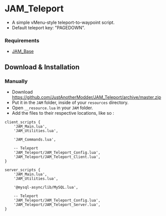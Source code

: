 # JAM_Teleport 
- A simple vMenu-style teleport-to-waypoint script.
- Default teleport key: "PAGEDOWN".

### Requirements
* [JAM_Base](https://github.com/JustAnotherModder/JAM_Base)

## Download & Installation

### Manually
- Download https://github.com/JustAnotherModder/JAM_Teleport/archive/master.zip
- Put it in the `JAM` folder, inside of your `resources` directory.
- Open `__resource.lua` in your `JAM` folder.
- Add the files to their respective locations, like so :

```
client_scripts {
	'JAM_Main.lua',
	'JAM_Utilities.lua',

	'JAM_Commands.lua',

	-- Teleport
	'JAM_Teleport/JAM_Teleport_Config.lua',
	'JAM_Teleport/JAM_Teleport_Client.lua',
}

server_scripts {	
	'JAM_Main.lua',
	'JAM_Utilities.lua',

	'@mysql-async/lib/MySQL.lua',

	-- Teleport
	'JAM_Teleport/JAM_Teleport_Config.lua',
	'JAM_Teleport/JAM_Teleport_Server.lua',
}
```
